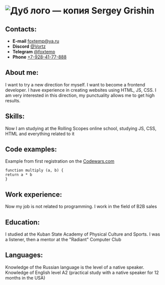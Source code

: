 #  ![Дуб лого — копия](https://user-images.githubusercontent.com/106951147/172239429-a02757cc-d4d1-458f-a6ca-b73d91789dbc.jpg) Sergey Grishin


## Contacts:
* **E-mail** [foxtemp@ya.ru](mailto:foxtemp@ya.ru)
* **Discord** [@Vortz](https://discordapp.com/users/442248568145969154/)
* **Telegram** [@foxtemp](https://t.me/foxtemp)
* **Phone** [+7-928-41-77-888](tel:+79284177888)

## About me: 

I want to try a new direction for myself. I want to become a frontend developer. I have experience in creating websites using HTML, JS, CSS. I am very interested in this direction, my punctuality allows me to get high results.

## Skills: 

Now I am studying at the Rolling Scopes online school, studying JS, CSS, HTML and everything related to it

## Code examples:

Example from first registration on the [Codewars.com](https://www.codewars.com)

```
function multiply (a, b) {
return a * b
}
```

## Work experience:
Now my job is not related to programming. I work in the field of B2B sales

## Education:
I studied at the Kuban State Academy of Physical Culture and Sports.
I was a listener, then a mentor at the "Radiant" Computer Club

## Languages:
Knowledge of the Russian language is the level of a native speaker. Knowledge of English level A2 (practical study with a native speaker for 12 months in the USA)
